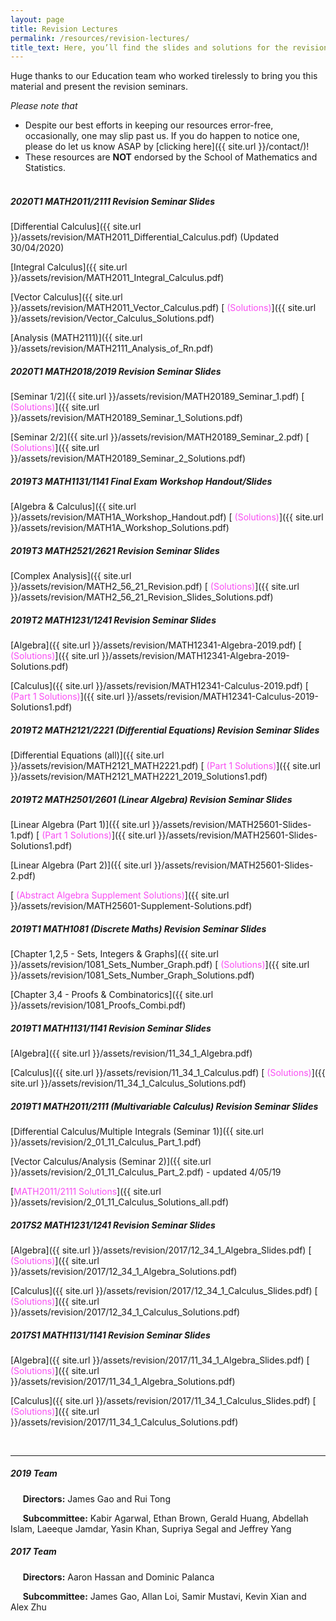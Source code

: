 ```yaml
---
layout: page
title: Revision Lectures
permalink: /resources/revision-lectures/
title_text: Here, you’ll find the slides and solutions for the revision seminars we held for UNSW Mathematics courses. All the best for your revision :)
---
```


Huge thanks to our Education team who worked tirelessly to bring you this material and present the revision seminars.

*Please note that*
- Despite our best efforts in keeping our resources error-free, occasionally, one may slip past us. If you do happen to notice one, please do let us know ASAP by [clicking here]({{ site.url }}/contact/)!
- These resources are **NOT** endorsed by the School of Mathematics and Statistics. <br><br>

##### 2020T1 MATH2011/2111 Revision Seminar Slides 

[Differential Calculus]({{ site.url }}/assets/revision/MATH2011_Differential_Calculus.pdf) (Updated 30/04/2020)

[Integral Calculus]({{ site.url }}/assets/revision/MATH2011_Integral_Calculus.pdf)

[Vector Calculus]({{ site.url }}/assets/revision/MATH2011_Vector_Calculus.pdf) [<span style="color:#F94DF3"> (Solutions)</span>]({{ site.url }}/assets/revision/Vector_Calculus_Solutions.pdf)

[Analysis (MATH2111)]({{ site.url }}/assets/revision/MATH2111_Analysis_of_Rn.pdf)

##### 2020T1 MATH2018/2019 Revision Seminar Slides

[Seminar 1/2]({{ site.url }}/assets/revision/MATH20189_Seminar_1.pdf) [<span style="color:#F94DF3"> (Solutions)</span>]({{ site.url }}/assets/revision/MATH20189_Seminar_1_Solutions.pdf)

[Seminar 2/2]({{ site.url }}/assets/revision/MATH20189_Seminar_2.pdf) [<span style="color:#F94DF3"> (Solutions)</span>]({{ site.url }}/assets/revision/MATH20189_Seminar_2_Solutions.pdf)

##### 2019T3 MATH1131/1141 Final Exam Workshop Handout/Slides 

[Algebra & Calculus]({{ site.url }}/assets/revision/MATH1A_Workshop_Handout.pdf) [<span style="color:#F94DF3"> (Solutions)</span>]({{ site.url }}/assets/revision/MATH1A_Workshop_Solutions.pdf)

##### 2019T3 MATH2521/2621 Revision Seminar Slides 

[Complex Analysis]({{ site.url }}/assets/revision/MATH2_56_21_Revision.pdf) [<span style="color:#F94DF3"> (Solutions)</span>]({{ site.url }}/assets/revision/MATH2_56_21_Revision_Slides_Solutions.pdf)


##### 2019T2 MATH1231/1241 Revision Seminar Slides 

[Algebra]({{ site.url }}/assets/revision/MATH12341-Algebra-2019.pdf) [<span style="color:#F94DF3"> (Solutions)</span>]({{ site.url }}/assets/revision/MATH12341-Algebra-2019-Solutions.pdf)

[Calculus]({{ site.url }}/assets/revision/MATH12341-Calculus-2019.pdf) [<span style="color:#F94DF3"> (Part 1 Solutions)</span>]({{ site.url }}/assets/revision/MATH12341-Calculus-2019-Solutions1.pdf)

##### 2019T2 MATH2121/2221 (Differential Equations) Revision Seminar Slides 

[Differential Equations (all)]({{ site.url }}/assets/revision/MATH2121_MATH2221.pdf) [<span style="color:#F94DF3"> (Part 1 Solutions)</span>]({{ site.url }}/assets/revision/MATH2121_MATH2221_2019_Solutions1.pdf)

##### 2019T2 MATH2501/2601 (Linear Algebra) Revision Seminar Slides 

[Linear Algebra (Part 1)]({{ site.url }}/assets/revision/MATH25601-Slides-1.pdf) [<span style="color:#F94DF3"> (Part 1 Solutions)</span>]({{ site.url }}/assets/revision/MATH25601-Slides-Solutions1.pdf)

[Linear Algebra (Part 2)]({{ site.url }}/assets/revision/MATH25601-Slides-2.pdf) 

[<span style="color:#F94DF3"> (Abstract Algebra Supplement Solutions)</span>]({{ site.url }}/assets/revision/MATH25601-Supplement-Solutions.pdf)

##### 2019T1 MATH1081 (Discrete Maths) Revision Seminar Slides

[Chapter 1,2,5 - Sets, Integers & Graphs]({{ site.url }}/assets/revision/1081_Sets_Number_Graph.pdf) [<span style="color:#F94DF3"> (Solutions)</span>]({{ site.url }}/assets/revision/1081_Sets_Number_Graph_Solutions.pdf)

[Chapter 3,4 - Proofs & Combinatorics]({{ site.url }}/assets/revision/1081_Proofs_Combi.pdf)

##### 2019T1 MATH1131/1141 Revision Seminar Slides 

[Algebra]({{ site.url }}/assets/revision/11_34_1_Algebra.pdf)

[Calculus]({{ site.url }}/assets/revision/11_34_1_Calculus.pdf)
[<span style="color:#F94DF3"> (Solutions)</span>]({{ site.url }}/assets/revision/11_34_1_Calculus_Solutions.pdf)

##### 2019T1 MATH2011/2111 (Multivariable Calculus) Revision Seminar Slides

[Differential Calculus/Multiple Integrals (Seminar 1)]({{ site.url }}/assets/revision/2_01_11_Calculus_Part_1.pdf)

[Vector Calculus/Analysis (Seminar 2)]({{ site.url }}/assets/revision/2_01_11_Calculus_Part_2.pdf) - updated 4/05/19

[<span style="color:#F94DF3">MATH2011/2111 Solutions</span>]({{ site.url }}/assets/revision/2_01_11_Calculus_Solutions_all.pdf)

##### 2017S2 MATH1231/1241 Revision Seminar Slides 

[Algebra]({{ site.url }}/assets/revision/2017/12_34_1_Algebra_Slides.pdf)  [<span style="color:#F94DF3"> (Solutions)</span>]({{ site.url }}/assets/revision/2017/12_34_1_Algebra_Solutions.pdf)

[Calculus]({{ site.url }}/assets/revision/2017/12_34_1_Calculus_Slides.pdf)  [<span style="color:#F94DF3"> (Solutions)</span>]({{ site.url }}/assets/revision/2017/12_34_1_Calculus_Solutions.pdf)

##### 2017S1 MATH1131/1141 Revision Seminar Slides
[Algebra]({{ site.url }}/assets/revision/2017/11_34_1_Algebra_Slides.pdf)  [<span style="color:#F94DF3"> (Solutions)</span>]({{ site.url }}/assets/revision/2017/11_34_1_Algebra_Solutions.pdf)

[Calculus]({{ site.url }}/assets/revision/2017/11_34_1_Calculus_Slides.pdf) [<span style="color:#F94DF3"> (Solutions)</span>]({{ site.url }}/assets/revision/2017/11_34_1_Calculus_Solutions.pdf)

<br>

---


##### 2019 Team

&nbsp;&nbsp;&nbsp;&nbsp;&nbsp;**Directors:** James Gao and Rui Tong

&nbsp;&nbsp;&nbsp;&nbsp;&nbsp;**Subcommittee:** Kabir Agarwal, Ethan Brown, Gerald Huang, Abdellah Islam, Laeeque Jamdar, Yasin Khan, Supriya Segal and Jeffrey Yang

##### 2017 Team

&nbsp;&nbsp;&nbsp;&nbsp;&nbsp;**Directors:** Aaron Hassan and Dominic Palanca

&nbsp;&nbsp;&nbsp;&nbsp;&nbsp;**Subcommittee:** James Gao, Allan Loi, Samir Mustavi, Kevin Xian and Alex Zhu